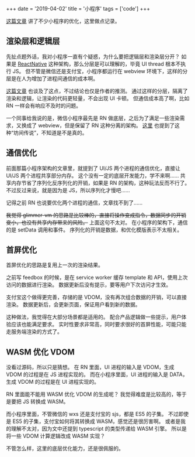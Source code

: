+++
date = '2019-04-02'
title = '小程序'
tags = ['code']
+++

[这篇文章](https://www.infoq.cn/article/ullETz7q_Ue4dUptKgKC) 讲了不少小程序的优化，这里做点记录。

## 渲染层和逻辑层

先扯点题外话，我对小程序一直有个疑惑，为什么要把逻辑层和渲染层分开？
如果是 [ReactNative](https://facebook.github.io/react-native/docs/performance) 这种架构，那么分层是可以理解的，毕竟 UI thread 根本不执行 JS。
但不管是微信还是支付宝，小程序都运行在 webview 环境下，这样的分层是在人为增加了进程间通信的成本啊。

[这篇文章](https://caelumtian.github.io/2018/09/03/%E5%BE%AE%E4%BF%A1%E5%B0%8F%E7%A8%8B%E5%BA%8F%E6%9E%B6%E6%9E%84%E5%8E%9F%E7%90%86/) 也谈及了这点，不过结论也仅是作者的推测。
通过这样的分层，隔离了渲染和逻辑，让渲染的代码更轻量，不会出现 UI 卡顿。
但通信成本高了啊，比如 RN 一样会有响应不及时的问题。

一个同事给我说的是，微信小程序最先是 RN 做底层，之后为了满足一些渲染需求，又换成了 webview，但是保留了 RN 这种分离的架构。
[这里](https://www.infoq.cn/article/2017/10/wangyue-interview) 也提到了这种“坊间传说”，不知道是不是真的。


## 通信优化

前面那篇小程序架构的文章里，就提到了 UI/JS 两个进程的通信优化，直接让 UI/JS 两个进程共享部分内存。
这个没有一定的底层开发能力，学不来啊……
共享内存节省了序列化反序列化的开销，如果是 RN 的架构，这种玩法反而不行了。
不过反过来说，就是因为是 JS，所以序列化才慢吧……

记得之前 RN 也说要优化两个进程的通信，文章找不到了……

~~我觉得 glimmer-vm 的思路是比较棒的，直接将操作变成指令，数据同步的开销变小，也没有共享内存带来的风险。~~
上面这句不太对。
在小程序的架构下，通信的是 setData 调用和事件。
序列化的开销是数据，和优化模版表示不太相关。


## 首屏优化

首屏优化的思路是复用上一次的渲染结果。

之前写 feedbox 的时候，是在 service worker 缓存 template 和 API，使用上次访问的数据进行渲染。
数据更新后没有提示，要等用户下次访问才生效。

支付宝这个做得更完善，存储的是 VDOM，没有再次组合数据的开销，可以直接渲染。
数据更新后，会更新页面，保证用户看到新的数据。

这种做法，我觉得在大部分场景都是适用的。
配合产品逻辑做一些提示，用户体验应该也能满足要求。
实时性要求非常高，同时要求很好的首屏性能，可能只能走服务端渲染的方式了。

## WASM 优化 VDOM

没看过源码，所以只是猜想。
在 RN 里面，UI 进程的输入是 VDOM，生成 VDOM 的过程是在 JS 进程实现的。
而在小程序里面，UI 进程的输入是 DATA，生成 VDOM 的过程是在 UI 进程实现的。

RN 里面能不能用 WASM 优化 VDOM 的生成呢？
我觉得难度是比较高的，等于是要把 JS 转换成 WASM。

而小程序里面，不管微信的 wxs 还是支付宝的 sjs，都是 ES5 的子集。
不过即使是 ES5 的子集，支付宝如何将其转换成 WASM，感觉还是很厉害啊。
或者是我的理解不太对，因为文中还提到 typescript 的类型传递给 WASM 引擎。
所以是将一些 VDOM 计算逻辑改成 WASM 实现？

不管怎么样，这里的底层优化能力，还是很佩服的。
